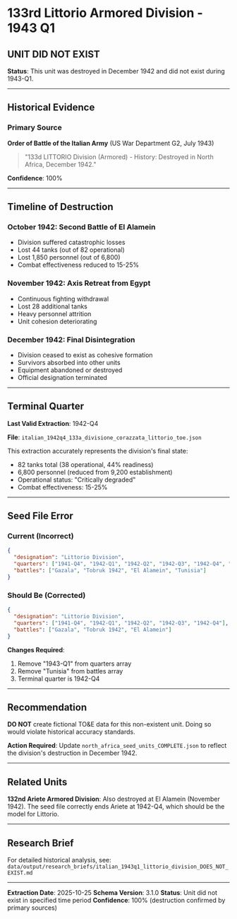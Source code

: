 # 133rd Littorio Armored Division - 1943 Q1

## UNIT DID NOT EXIST

**Status**: This unit was destroyed in December 1942 and did not exist during 1943-Q1.

---

## Historical Evidence

### Primary Source

**Order of Battle of the Italian Army** (US War Department G2, July 1943)

> "133d LITTORIO Division (Armored) - History: Destroyed in North Africa, December 1942."

**Confidence**: 100%

---

## Timeline of Destruction

### October 1942: Second Battle of El Alamein
- Division suffered catastrophic losses
- Lost 44 tanks (out of 82 operational)
- Lost 1,850 personnel (out of 6,800)
- Combat effectiveness reduced to 15-25%

### November 1942: Axis Retreat from Egypt
- Continuous fighting withdrawal
- Lost 28 additional tanks
- Heavy personnel attrition
- Unit cohesion deteriorating

### December 1942: Final Disintegration
- Division ceased to exist as cohesive formation
- Survivors absorbed into other units
- Equipment abandoned or destroyed
- Official designation terminated

---

## Terminal Quarter

**Last Valid Extraction**: 1942-Q4

**File**: `italian_1942q4_133a_divisione_corazzata_littorio_toe.json`

This extraction accurately represents the division's final state:
- 82 tanks total (38 operational, 44% readiness)
- 6,800 personnel (reduced from 9,200 establishment)
- Operational status: "Critically degraded"
- Combat effectiveness: 15-25%

---

## Seed File Error

### Current (Incorrect)
```json
{
  "designation": "Littorio Division",
  "quarters": ["1941-Q4", "1942-Q1", "1942-Q2", "1942-Q3", "1942-Q4", "1943-Q1"],
  "battles": ["Gazala", "Tobruk 1942", "El Alamein", "Tunisia"]
}
```

### Should Be (Corrected)
```json
{
  "designation": "Littorio Division",
  "quarters": ["1941-Q4", "1942-Q1", "1942-Q2", "1942-Q3", "1942-Q4"],
  "battles": ["Gazala", "Tobruk 1942", "El Alamein"]
}
```

**Changes Required**:
1. Remove "1943-Q1" from quarters array
2. Remove "Tunisia" from battles array
3. Terminal quarter is 1942-Q4

---

## Recommendation

**DO NOT** create fictional TO&E data for this non-existent unit. Doing so would violate historical accuracy standards.

**Action Required**: Update `north_africa_seed_units_COMPLETE.json` to reflect the division's destruction in December 1942.

---

## Related Units

**132nd Ariete Armored Division**: Also destroyed at El Alamein (November 1942). The seed file correctly ends Ariete at 1942-Q4, which should be the model for Littorio.

---

## Research Brief

For detailed historical analysis, see:
`data/output/research_briefs/italian_1943q1_littorio_division_DOES_NOT_EXIST.md`

---

**Extraction Date**: 2025-10-25
**Schema Version**: 3.1.0
**Status**: Unit did not exist in specified time period
**Confidence**: 100% (destruction confirmed by primary sources)
